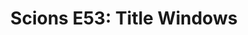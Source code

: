 ---
layout: post
title: "Scions E53: Title Windows"
description: "Who has long ones? Who has short ones? Why do we compa..."
permalink: https://www.fromtherumbleseat.com/2021/2/1/22259633/scions-e53-title-windows-super-bowl-lv-georgia-tech-athletics-college-basketball
---